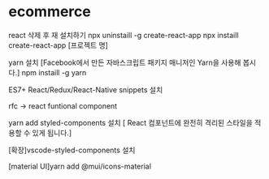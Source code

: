 # ecommerce

react 삭제 후 재 설치하기
npx uninstaill -g create-react-app
npx instaill create-react-app [프로젝트 명]

yarn 설치 [Facebook에서 만든 자바스크립트 패키지 매니저인 Yarn을 사용해 봅시다.]
npm instaill -g yarn


ES7+ React/Redux/React-Native snippets 설치

rfc -> react funtional component 

yarn add styled-components 설치 [ React 컴포넌트에 완전히 격리된 스타일을 적용할 수 있게 됩니다.]


[확장]vscode-styled-components 설치


[material UI]yarn add @mui/icons-material

